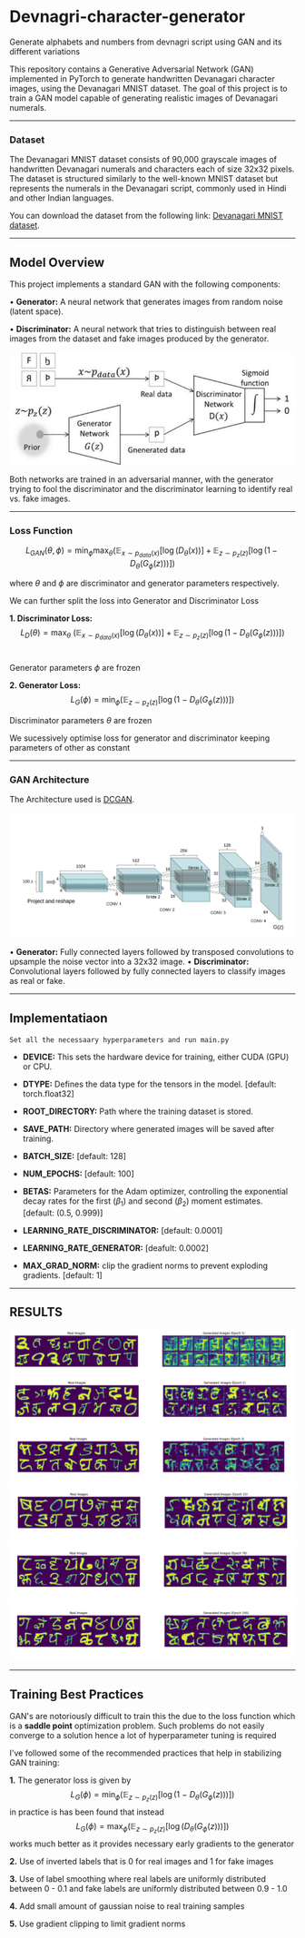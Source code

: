 # Devnagri-character-generator
Generate alphabets and numbers from devnagri script using GAN and its different variations

This repository contains a Generative Adversarial Network (GAN) implemented in PyTorch to generate handwritten Devanagari character images, using the Devanagari MNIST dataset. The goal of this project is to train a GAN model capable of generating realistic images of Devanagari numerals.

---
### Dataset

The Devanagari MNIST dataset consists of 90,000 grayscale images of handwritten Devanagari numerals and characters each of size 32x32 pixels. The dataset is structured similarly to the well-known MNIST dataset but represents the numerals in the Devanagari script, commonly used in Hindi and other Indian languages.

You can download the dataset from the following link: [Devanagari MNIST dataset](https://www.kaggle.com/datasets/berlinsweird/devanagari).

---

## Model Overview

This project implements a standard GAN with the following components:

• **Generator:** A neural network that generates images from random noise (latent space).

• **Discriminator:** A neural network that tries to distinguish between real images from the dataset and fake images produced by the generator.

![image1](./utils/gan_dia.png)


Both networks are trained in an adversarial manner, with the generator trying to fool the discriminator and the discriminator learning to identify real vs. fake images.

---
### **Loss Function**

$$
L_{GAN}(\theta, \phi) = \min_{\phi} \max_{\theta} \left( \mathbb{E}_{x \sim p_{data}(x)}[\log(D_{\theta}(x))] + \mathbb{E}_{z \sim p_z(z)}[\log(1 - D_{\theta}(G_{\phi}(z)))] \right)
$$

where $\theta$ and $\phi$ are discriminator and generator parameters respectively.

We can further split the loss into Generator and Discriminator Loss

**1. Discriminator Loss:** <br>
$$
L_D(\theta) = \max_{\theta}\ \left( \mathbb{E}_{x \sim p_{data}(x)}[\log(D_{\theta}(x))] + \mathbb{E}_{z \sim p_z(z)}[\log(1 - D_{\theta}(G_{\phi}(z)))] \right)
$$ <br>

Generator parameters $\phi$ are frozen


**2. Generator Loss:** <br>
$$
L_G(\phi) = \min_{\phi} \left( \mathbb{E}_{z \sim p_z(z)} \left[ \log (1\ - \ D_{\theta}(G_{\phi}(z))) \right] \right)
$$

Discriminator parameters $\theta$ are frozen


We sucessively optimise loss for generator and discriminator keeping parameters of other as constant

---
### GAN Architecture

The Architecture used is [DCGAN](https://arxiv.org/pdf/1511.06434).

![image2](./utils/dcgan.png)



• **Generator:** Fully connected layers followed by transposed convolutions to upsample the noise vector into a 32x32 image.
• **Discriminator:** Convolutional layers followed by fully connected layers to classify images as real or fake.

---

## Implementatiaon

	Set all the necessaary hyperparameters and run main.py

- **DEVICE:** This sets the hardware device for training, either CUDA (GPU) or CPU.

- **DTYPE:** Defines the data type for the tensors in the model. [default: torch.float32]

- **ROOT_DIRECTORY:** Path where the training dataset is stored. 

- **SAVE_PATH:** Directory where generated images will be saved after training.

- **BATCH_SIZE:** [default: 128]

- **NUM_EPOCHS:** [default: 100]

- **BETAS:** Parameters for the Adam optimizer, controlling the exponential decay rates for the first ($\beta_1$) and second ($\beta_2$) moment estimates. [default: (0.5, 0.999)]

- **LEARNING_RATE_DISCRIMINATOR:** [default: 0.0001]

- **LEARNING_RATE_GENERATOR:** [deafult: 0.0002]

- **MAX_GRAD_NORM:** clip the gradient norms to prevent exploding gradients. [default: 1]

---

## RESULTS

![image3](./utils/comparison_epoch_1.png)
![image4](./utils/comparison_epoch_2.png)
![image5](./utils/comparison_epoch_3.png)
![image6](./utils/comparison_epoch_15.png)
![image7](./utils/comparison_epoch_78.png)
![image8](./utils/comparison_epoch_100.png)

---

## Training Best Practices

GAN's are notoriously difficult to train this the due to the loss function which is a **saddle point** optimization problem. Such problems do not easily converge to a solution hence a lot of hyperparameter tuning is required

I've followed some of the recommended practices that help in stabilizing GAN training:

**1.** The generator loss is given by
$$ L_G(\phi) = \min_{\phi} \left( \mathbb{E}_{z \sim p_z(z)} \left[ \log (1\ - \ D_{\theta}(G_{\phi}(z))) \right] \right)
$$ in practice is has been found that instead 
$$ L_G(\phi) = \max_{\phi} \left( \mathbb{E}_{z \sim p_z(z)} \left[ \log (D_{\theta}(G_{\phi}(z))) \right] \right)$$ works much better as it provides necessary early gradients to the generator
<br>

**2.** Use of inverted labels that is 0 for real images and 1 for fake images
<br>

**3.** Use of label smoothing where real labels are uniformly distributed between 0 - 0.1 and fake labels are uniformly distributed between 0.9 - 1.0

**4.** Add small amount of gaussian noise to real training samples

**5.** Use gradient clipping to limit gradient norms 


